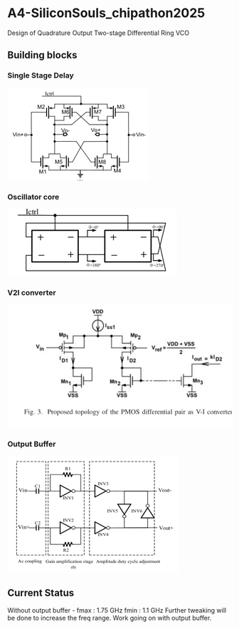# A4-SiliconSouls_chipathon2025
Design of Quadrature Output Two-stage Differential Ring VCO
## Building blocks
### Single Stage Delay
![Single stage delay](https://github.com/Subhampal9/A4-SiliconSouls_chipathon2025/blob/main/images/single%20delay%20stage.png "Single Stage Delay")
### Oscillator core
![Oscillator core](https://github.com/Subhampal9/A4-SiliconSouls_chipathon2025/blob/main/images/two_stage_delay.png)
### V2I converter
![v2i converter](https://github.com/Subhampal9/A4-SiliconSouls_chipathon2025/blob/main/images/V2I.png)
### Output Buffer 
![output buffer](https://github.com/Subhampal9/A4-SiliconSouls_chipathon2025/blob/main/images/output_buffer.png)
## Current Status
Without output buffer -
fmax : 1.75 GHz
fmin : 1.1 GHz
Further tweaking will be done to increase the freq range.
Work going on with output buffer.
